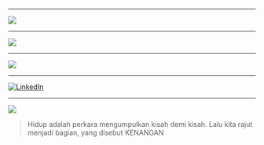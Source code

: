 * * *
![](https://github-profile-trophy.vercel.app/?username=Gand0r)
* * *
![](https://github-profile-summary-cards.vercel.app/api/cards/profile-details?username=Gand0r&theme=vue)
* * *
![](https://github-readme-stats.vercel.app/api/top-langs/?username=Gand0r)
* * *
[![LinkedIn][1.2]][2]
* * *
![](https://visitor-badge.glitch.me/badge?page_id=Gand0r.Gand0r)

[1.2]: https://img.shields.io/badge/LinkedIn-0077B5?style=for-the-badge&logo=linkedin&logoColor=white

[2]: https://www.linkedin.com/mwlite/in/indrasetiawanbatam

> Hidup adalah perkara mengumpulkan kisah demi kisah. Lalu kita rajut menjadi bagian, yang disebut KENANGAN
